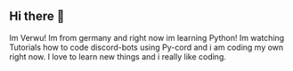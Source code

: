 ## Hi there 👋

Im Verwu!
Im from germany and right now im learning Python!
Im watching Tutorials how to code discord-bots using Py-cord and i am coding my own right now.
I love to learn new things and i really like coding.
